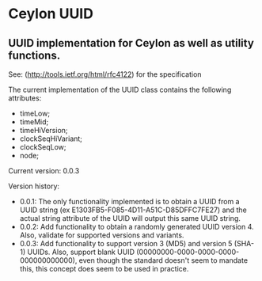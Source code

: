 Ceylon UUID
====================

UUID implementation for Ceylon as well as utility functions.
---------------------

See: (http://tools.ietf.org/html/rfc4122) for the specification

The current implementation of the UUID class contains the following attributes:

* timeLow;
* timeMid;
* timeHiVersion;
* clockSeqHiVariant;
* clockSeqLow;
* node;

Current version: 0.0.3

Version history:

* 0.0.1: The only functionality implemented is to obtain a UUID from a UUID string 
(ex E1303FB5-F085-4D11-A51C-D85DFFC7FE27) and the actual string attribute of the UUID will output this same
UUID string.
* 0.0.2: Add functionality to obtain a randomly generated UUID version 4.  
Also, validate for supported versions and variants.
* 0.0.3: Add functionality to support version 3 (MD5) and version 5 (SHA-1) UUIDs.  Also, support blank UUID
(00000000-0000-0000-0000-000000000000), even though the standard doesn't seem to mandate this, this concept
does seem to be used in practice.
